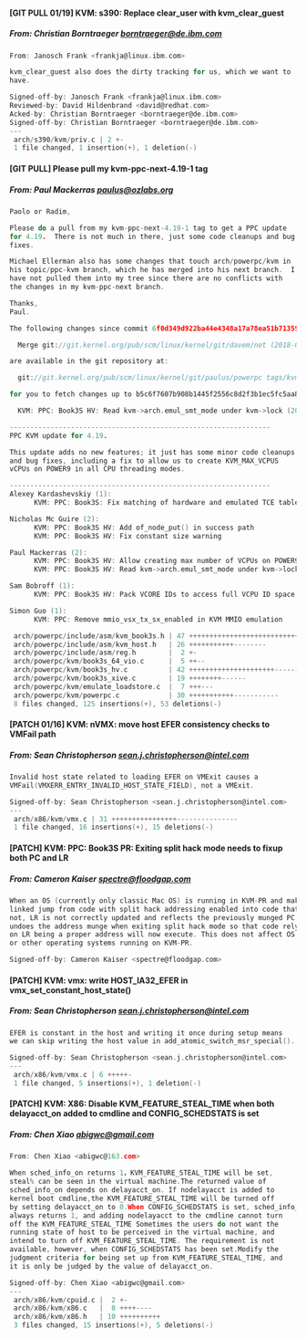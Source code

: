 #### [GIT PULL 01/19] KVM: s390: Replace clear_user with kvm_clear_guest
##### From: Christian Borntraeger <borntraeger@de.ibm.com>

```c
From: Janosch Frank <frankja@linux.ibm.com>

kvm_clear_guest also does the dirty tracking for us, which we want to
have.

Signed-off-by: Janosch Frank <frankja@linux.ibm.com>
Reviewed-by: David Hildenbrand <david@redhat.com>
Acked-by: Christian Borntraeger <borntraeger@de.ibm.com>
Signed-off-by: Christian Borntraeger <borntraeger@de.ibm.com>
---
 arch/s390/kvm/priv.c | 2 +-
 1 file changed, 1 insertion(+), 1 deletion(-)

```
#### [GIT PULL] Please pull my kvm-ppc-next-4.19-1 tag
##### From: Paul Mackerras <paulus@ozlabs.org>

```c
Paolo or Radim,

Please do a pull from my kvm-ppc-next-4.19-1 tag to get a PPC update
for 4.19.  There is not much in there, just some code cleanups and bug
fixes.

Michael Ellerman also has some changes that touch arch/powerpc/kvm in
his topic/ppc-kvm branch, which he has merged into his next branch.  I
have not pulled them into my tree since there are no conflicts with
the changes in my kvm-ppc-next branch.

Thanks,
Paul.

The following changes since commit 6f0d349d922ba44e4348a17a78ea51b7135965b1:

  Merge git://git.kernel.org/pub/scm/linux/kernel/git/davem/net (2018-06-25 15:58:17 +0800)

are available in the git repository at:

  git://git.kernel.org/pub/scm/linux/kernel/git/paulus/powerpc tags/kvm-ppc-next-4.19-1

for you to fetch changes up to b5c6f7607b908b1445f2556c8d2f3b1ec5fc5aa8:

  KVM: PPC: Book3S HV: Read kvm->arch.emul_smt_mode under kvm->lock (2018-07-26 15:38:41 +1000)

----------------------------------------------------------------
PPC KVM update for 4.19.

This update adds no new features; it just has some minor code cleanups
and bug fixes, including a fix to allow us to create KVM_MAX_VCPUS
vCPUs on POWER9 in all CPU threading modes.

----------------------------------------------------------------
Alexey Kardashevskiy (1):
      KVM: PPC: Book3S: Fix matching of hardware and emulated TCE tables

Nicholas Mc Guire (2):
      KVM: PPC: Book3S HV: Add of_node_put() in success path
      KVM: PPC: Book3S HV: Fix constant size warning

Paul Mackerras (2):
      KVM: PPC: Book3S HV: Allow creating max number of VCPUs on POWER9
      KVM: PPC: Book3S HV: Read kvm->arch.emul_smt_mode under kvm->lock

Sam Bobroff (1):
      KVM: PPC: Book3S HV: Pack VCORE IDs to access full VCPU ID space

Simon Guo (1):
      KVM: PPC: Remove mmio_vsx_tx_sx_enabled in KVM MMIO emulation

 arch/powerpc/include/asm/kvm_book3s.h | 47 +++++++++++++++++++++++++++++++++++
 arch/powerpc/include/asm/kvm_host.h   | 26 +++++++++++--------
 arch/powerpc/include/asm/reg.h        |  2 +-
 arch/powerpc/kvm/book3s_64_vio.c      |  5 ++--
 arch/powerpc/kvm/book3s_hv.c          | 42 +++++++++++++++++++++----------
 arch/powerpc/kvm/book3s_xive.c        | 19 ++++++++------
 arch/powerpc/kvm/emulate_loadstore.c  |  7 +++---
 arch/powerpc/kvm/powerpc.c            | 30 +++++++++++-----------
 8 files changed, 125 insertions(+), 53 deletions(-)
```
#### [PATCH 01/16] KVM: nVMX: move host EFER consistency checks to VMFail path
##### From: Sean Christopherson <sean.j.christopherson@intel.com>

```c
Invalid host state related to loading EFER on VMExit causes a
VMFail(VMXERR_ENTRY_INVALID_HOST_STATE_FIELD), not a VMExit.

Signed-off-by: Sean Christopherson <sean.j.christopherson@intel.com>
---
 arch/x86/kvm/vmx.c | 31 ++++++++++++++++---------------
 1 file changed, 16 insertions(+), 15 deletions(-)

```
#### [PATCH] KVM: PPC: Book3S PR: Exiting split hack mode needs to fixup both PC and LR
##### From: Cameron Kaiser <spectre@floodgap.com>

```c
When an OS (currently only classic Mac OS) is running in KVM-PR and makes a
linked jump from code with split hack addressing enabled into code that does
not, LR is not correctly updated and reflects the previously munged PC. This
undoes the address munge when exiting split hack mode so that code relying
on LR being a proper address will now execute. This does not affect OS X
or other operating systems running on KVM-PR.

Signed-off-by: Cameron Kaiser <spectre@floodgap.com>

```
#### [PATCH] KVM: vmx: write HOST_IA32_EFER in vmx_set_constant_host_state()
##### From: Sean Christopherson <sean.j.christopherson@intel.com>

```c
EFER is constant in the host and writing it once during setup means
we can skip writing the host value in add_atomic_switch_msr_special().

Signed-off-by: Sean Christopherson <sean.j.christopherson@intel.com>
---
 arch/x86/kvm/vmx.c | 6 +++++-
 1 file changed, 5 insertions(+), 1 deletion(-)

```
#### [PATCH] KVM: X86: Disable KVM_FEATURE_STEAL_TIME when both delayacct_on added to cmdline and CONFIG_SCHEDSTATS is set
##### From: Chen Xiao <abigwc@gmail.com>

```c
From: Chen Xiao <abigwc@163.com>

When sched_info_on returns 1，KVM_FEATURE_STEAL_TIME will be set,
steal% can be seen in the virtual machine.The returned value of
sched_info_on depends on delayacct_on. If nodelayacct is added to
kernel boot cmdline,the KVM_FEATURE_STEAL_TIME will be turned off
by setting delayacct_on to 0.When CONFIG_SCHEDSTATS is set, sched_info_on
always returns 1, and adding nodelayacct to the cmdline cannot turn
off the KVM_FEATURE_STEAL_TIME Sometimes the users do not want the
running state of host to be perceived in the virtual machine, and 
intend to turn off KVM_FEATURE_STEAL_TIME. The requirement is not
available, however, when CONFIG_SCHEDSTATS has been set.Modify the
judgment criteria for being set up from KVM_FEATURE_STEAL_TIME, and
it is only be judged by the value of delayacct_on.

Signed-off-by: Chen Xiao <abigwc@gmail.com>
---
 arch/x86/kvm/cpuid.c |  2 +-
 arch/x86/kvm/x86.c   |  8 ++++----
 arch/x86/kvm/x86.h   | 10 ++++++++++
 3 files changed, 15 insertions(+), 5 deletions(-)

```
